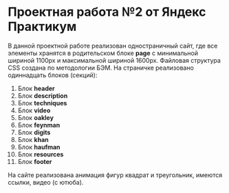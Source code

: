 # Проектная работа №2 от Яндекс Практикум

В данной проектной работе реализован одностраничный сайт, где все элементы хранятся в родительском блоке __page__ с минимальной шириной 1100px и максимальной шириной 1600px.
Файловая структура CSS создана по методологии БЭМ. На страничке реализовано одиннадцать блоков (секций):
1. Блок __header__
2. Блок __description__
3. Блок __techniques__
4. Блок __video__
5. Блок __oakley__
6. Блок __feynman__
7. Блок __digits__
8. Блок __khan__
9. Блок __haufman__
10. Блок __resources__
11. Блок __footer__

На сайте реализована анимация фигур квадрат и треугольник, имеются ссылки, видео (с ютюба).